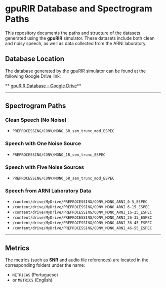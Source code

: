 # gpuRIR Database and Spectrogram Paths

This repository documents the paths and structure of the datasets generated using the **gpuRIR** simulator. These datasets include both clean and noisy speech, as well as data collected from the ARNI laboratory.

##  Database Location

The database generated by the gpuRIR simulator can be found at the following Google Drive link:

** [gpuRIR Database - Google Drive](https://drive.google.com/drive/folders/1mrG1BxUf3cc4E-FfF9riE3HJZlfY-55R?usp=drive_link)**

---

##  Spectrogram Paths

### Clean Speech (No Noise)
- `PREPROCESSING/CONV/MONO_SR_sem_trunc_mod_ESPEC`

### Speech with One Noise Source
- `PREPROCESSING/CONV/MONO_1R_sem_trunc_ESPEC`

### Speech with Five Noise Sources
- `PREPROCESSING/CONV/MONO_5R_sem_trunc_mod_ESPEC`

### Speech from ARNI Laboratory Data
- `/content/drive/MyDrive/PREPROCESSING/CONV_MONO_ARNI_0-5_ESPEC`
- `/content/drive/MyDrive/PREPROCESSING/CONV_MONO_ARNI_6-15_ESPEC`
- `/content/drive/MyDrive/PREPROCESSING/CONV_MONO_ARNI_16-25_ESPEC`
- `/content/drive/MyDrive/PREPROCESSING/CONV_MONO_ARNI_26-35_ESPEC`
- `/content/drive/MyDrive/PREPROCESSING/CONV_MONO_ARNI_36-45_ESPEC`
- `/content/drive/MyDrive/PREPROCESSING/CONV_MONO_ARNI_46-55_ESPEC`

---

##  Metrics

The metrics (such as **SNR** and audio file references) are located in the corresponding folders under the name:

- `METRICAS` (Portuguese)
- or `METRICS` (English)

